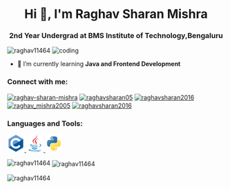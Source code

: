 <h1 align="center">Hi 👋, I'm Raghav Sharan Mishra</h1>
<h3 align="center">2nd Year Undergrad at BMS Institute of Technology,Bengaluru</h3>

<img align="right" alt="coding" width="400" src="https://media3.giphy.com/media/Y1vohJMVMtjSQxmUot/source.gif">

<p align="left"> <img src="https://komarev.com/ghpvc/?username=raghav11464&label=Profile%20views&color=0e75b6&style=flat" alt="raghav11464" /> </p>

* 🌱 I’m currently learning **Java and Frontend Development**

<h3 align="left">Connect with me:</h3>
<p align="left">
<a href="https://linkedin.com/in/raghav-sharan-mishra" target="blank"><img align="center" src="https://raw.githubusercontent.com/rahuldkjain/github-profile-readme-generator/master/src/images/icons/Social/linked-in-alt.svg" alt="raghav-sharan-mishra" height="30" width="40" /></a>
<a href="https://www.codechef.com/users/raghavsharan05" target="blank"><img align="center" src="https://cdn.jsdelivr.net/npm/simple-icons@3.1.0/icons/codechef.svg" alt="raghavsharan05" height="30" width="40" /></a>
<a href="https://www.hackerrank.com/raghavsharan2016" target="blank"><img align="center" src="https://raw.githubusercontent.com/rahuldkjain/github-profile-readme-generator/master/src/images/icons/Social/hackerrank.svg" alt="raghavsharan2016" height="30" width="40" /></a>
<a href="https://codeforces.com/profile/raghav_mishra2005" target="blank"><img align="center" src="https://raw.githubusercontent.com/rahuldkjain/github-profile-readme-generator/master/src/images/icons/Social/codeforces.svg" alt="raghav_mishra2005" height="30" width="40" /></a>
<a href="https://www.leetcode.com/raghavsharan2016" target="blank"><img align="center" src="https://raw.githubusercontent.com/rahuldkjain/github-profile-readme-generator/master/src/images/icons/Social/leet-code.svg" alt="raghavsharan2016" height="30" width="40" /></a>
</p>

<h3 align="left">Languages and Tools:</h3>
<p align="left"> <a href="https://www.cprogramming.com/" target="_blank" rel="noreferrer"> <img src="https://raw.githubusercontent.com/devicons/devicon/master/icons/c/c-original.svg" alt="c" width="40" height="40"/> </a> <a href="https://www.java.com" target="_blank" rel="noreferrer"> <img src="https://raw.githubusercontent.com/devicons/devicon/master/icons/java/java-original.svg" alt="java" width="40" height="40"/> </a> <a href="https://www.python.org" target="_blank" rel="noreferrer"> <img src="https://raw.githubusercontent.com/devicons/devicon/master/icons/python/python-original.svg" alt="python" width="40" height="40"/> </a> </p>

<p><img align="left" src="https://github-readme-stats.vercel.app/api/top-langs?username=raghav11464&show_icons=true&locale=en&layout=compact" alt="raghav11464" /></p>

<p>&nbsp;<img align="center" src="https://github-readme-stats.vercel.app/api?username=raghav11464&show_icons=true&locale=en" alt="raghav11464" /></p>

<p><img align="center" src="https://github-readme-streak-stats.herokuapp.com/?user=raghav11464&" alt="raghav11464" /></p>
